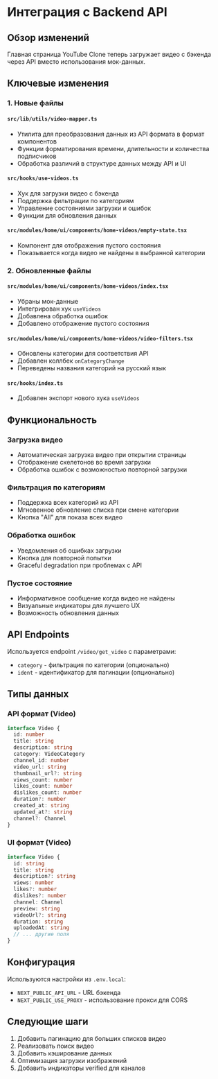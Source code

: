 # Интеграция с Backend API

## Обзор изменений

Главная страница YouTube Clone теперь загружает видео с бэкенда через API вместо использования мок-данных.

## Ключевые изменения

### 1. Новые файлы

#### `src/lib/utils/video-mapper.ts`
- Утилита для преобразования данных из API формата в формат компонентов
- Функции форматирования времени, длительности и количества подписчиков
- Обработка различий в структуре данных между API и UI

#### `src/hooks/use-videos.ts`
- Хук для загрузки видео с бэкенда
- Поддержка фильтрации по категориям
- Управление состояниями загрузки и ошибок
- Функции для обновления данных

#### `src/modules/home/ui/components/home-videos/empty-state.tsx`
- Компонент для отображения пустого состояния
- Показывается когда видео не найдены в выбранной категории

### 2. Обновленные файлы

#### `src/modules/home/ui/components/home-videos/index.tsx`
- Убраны мок-данные
- Интегрирован хук `useVideos`
- Добавлена обработка ошибок
- Добавлено отображение пустого состояния

#### `src/modules/home/ui/components/home-videos/video-filters.tsx`
- Обновлены категории для соответствия API
- Добавлен коллбек `onCategoryChange`
- Переведены названия категорий на русский язык

#### `src/hooks/index.ts`
- Добавлен экспорт нового хука `useVideos`

## Функциональность

### Загрузка видео
- Автоматическая загрузка видео при открытии страницы
- Отображение скелетонов во время загрузки
- Обработка ошибок с возможностью повторной загрузки

### Фильтрация по категориям
- Поддержка всех категорий из API
- Мгновенное обновление списка при смене категории
- Кнопка "All" для показа всех видео

### Обработка ошибок
- Уведомления об ошибках загрузки
- Кнопка для повторной попытки
- Graceful degradation при проблемах с API

### Пустое состояние
- Информативное сообщение когда видео не найдены
- Визуальные индикаторы для лучшего UX
- Возможность обновления данных

## API Endpoints

Используется endpoint `/video/get_video` с параметрами:
- `category` - фильтрация по категории (опционально)
- `ident` - идентификатор для пагинации (опционально)

## Типы данных

### API формат (Video)
```typescript
interface Video {
  id: number
  title: string
  description: string
  category: VideoCategory
  channel_id: number
  video_url: string
  thumbnail_url?: string
  views_count: number
  likes_count: number
  dislikes_count: number
  duration?: number
  created_at: string
  updated_at?: string
  channel?: Channel
}
```

### UI формат (Video)
```typescript
interface Video {
  id: string
  title: string
  description?: string
  views: number
  likes?: number
  dislikes?: number
  channel: Channel
  preview: string
  videoUrl?: string
  duration: string
  uploadedAt: string
  // ... другие поля
}
```

## Конфигурация

Используются настройки из `.env.local`:
- `NEXT_PUBLIC_API_URL` - URL бэкенда
- `NEXT_PUBLIC_USE_PROXY` - использование прокси для CORS

## Следующие шаги

1. Добавить пагинацию для больших списков видео
2. Реализовать поиск видео
3. Добавить кэширование данных
4. Оптимизация загрузки изображений
5. Добавить индикаторы verified для каналов
